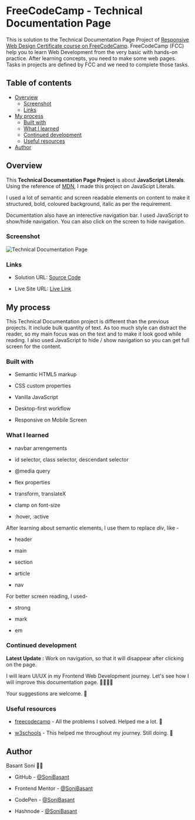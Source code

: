# FreeCodeCamp - Technical Documentation Page

This is solution to the Technical Documentation Page Project of [Responsive Web Design Certificate course on FreeCodeCamp](https://www.freecodecamp.org/learn/responsive-web-design/). FreeCodeCamp (FCC) help you to learn Web Development from the very basic with hands-on practice. After learning concepts, you need to make some web pages. Tasks in projects are defined by FCC and we need to complete those tasks.

## Table of contents

- [Overview](#overview)
  - [Screenshot](#screenshot)
  - [Links](#links)
- [My process](#my-process)
  - [Built with](#built-with)
  - [What I learned](#what-i-learned)
  - [Continued development](#continued-development)
  - [Useful resources](#useful-resources)
- [Author](#author)

## Overview

This **Technical Documentation Page Project** is about **JavaScript Literals**. Using the reference of [MDN](https://developer.mozilla.org/en-US/docs/Web/JavaScript/Guide), I made this project on JavaScipt Literals.

I used a lot of semantic and screen readable elements on content to make it structured, bold, coloured background, italic as per the requirement.

Documentation also have an interective navigation bar. I used JavaScript to show/hide navigation. You can also click on the screen to hide navigation.

### Screenshot

![Technical Documentation Page](https://sonibasant.github.io/FCC-Responsive-Web-Design/A3.%20Technical%20Documentation%20Page/TD-Snap.png)

### Links

- Solution URL: [Source Code](https://github.com/SoniBasant/FCC-Responsive-Web-Design/tree/main/A3.%20Technical%20Documentation%20Page)

- Live Site URL: [Live Link](https://sonibasant.github.io/FCC-Responsive-Web-Design/A3.%20Technical%20Documentation%20Page/TD.html)

## My process

This Technical Documentation project is different than the previous projects. It include bulk quantity of text. As too much style can distract the reader, so my main focus was on the text and to make it look good while reading. I also used JavaScript to hide / show navigation so you can get full screen for the content.

### Built with

- Semantic HTML5 markup

- CSS custom properties
- Vanilla JavaScript
- Desktop-first workflow
- Responsive on Mobile Screen

### What I learned

- navbar arrengements

- id selector, class selector, descendant selector
- @media query
- flex properties
- transform, translateX
- clamp on font-size
- :hover, :active

After learning about semantic elements, I use them to replace _div_, like -

- header

- main
- section
- article
- nav

For better screen reading, I used-

- strong

- mark
- em

### Continued development

**Latest Update :** Work on navigation, so that it will disappear after clicking on the page.

I will learn UI/UX in my Frontend Web Development journey. Let's see how I will improve this documentation page. 🏃‍♂️🏃‍♂️

Your suggestions are welcome. 🙌

### Useful resources

- [freecodecamp](https://www.freecodecamp.org/) - All the problems I solved. Helped me a lot. 🙌

- [w3schools](https://www.w3schools.com) - This helped me throughout my journey. Still doing. 🙂

## Author

Basant Soni 👨‍💻

- GitHub - [@SoniBasant](https://github.com/SoniBasant)

- Frontend Mentor - [@SoniBasant](https://www.frontendmentor.io/profile/SoniBasant)
- CodePen - [@SoniBasant](https://codepen.io/sonibasant)
- Hashnode - [@SoniBasant](https://sonibasant.hashnode.dev/)
